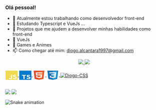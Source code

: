 ### Olá pessoal!

- 🔭 Atualmente estou trabalhando como desenvolvedor front-end
- 🌱 Estudando Typescript e VueJs ...
- 👯 Projetos que me ajudem a desenvolver minhas habilidades como front-end
- 🤔 VueJs
- 💬 Games e Animes
- 📫 Como chegar até mim: diogo.alcantara1997@gmail.com

<div align="center">
  <a href="https://github.com/DiogoAlcantara">
  <img height="180em" src="https://github-readme-stats.vercel.app/api?username=DiogoAlcantara&show_icons=true&theme=gruvbox&include_all_commits=true&count_private=true"/>
  <img height="180em" src="https://github-readme-stats.vercel.app/api/top-langs/?username=DiogoAlcantara&layout=compact&langs_count=7&theme=gruvbox"/>
</div>
<div style="display: inline_block"><br>
  <img align="center" alt="Diogo-Js" height="30" width="40" src="https://raw.githubusercontent.com/devicons/devicon/master/icons/javascript/javascript-plain.svg">
  <img align="center" alt="Diogo-Ts" height="30" width="40" src="https://raw.githubusercontent.com/devicons/devicon/master/icons/typescript/typescript-plain.svg">
  <img align="center" alt="Diogo-HTML" height="30" width="40" src="https://raw.githubusercontent.com/devicons/devicon/master/icons/html5/html5-original.svg">
  <img align="center" alt="Diogo-CSS" height="30" width="40" src="https://raw.githubusercontent.com/devicons/devicon/master/icons/css3/css3-original.svg">
  <img align="center" alt="Diogo-CSS" height="30" width="40" src="https://cdn.jsdelivr.net/gh/devicons/devicon/icons/vuejs/vuejs-original.svg" />

</div>
  
  ##
  
  <div> 
   	   <a href = "mailto:diogo.alcantara1997@gmail.com"><img src="https://img.shields.io/badge/-Gmail-%23333?style=for-the-badge&logo=gmail&logoColor=white" target="_blank"></a>
  <a href="https://www.linkedin.com/in/diogo-alcantara-45a350173" target="_blank"><img src="https://img.shields.io/badge/-LinkedIn-%230077B5?style=for-the-badge&logo=linkedin&logoColor=white" target="_blank"></a> 
  
  ![Snake animation](https://github.com/DiogoAlcantara/DiogoAlcantara/blob/output/github-contribution-grid-snake.svg)
  
</div>
